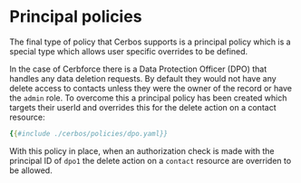 # Principal policies

The final type of policy that Cerbos supports is a principal policy which is a special type which allows user specific overrides to be defined.

In the case of Cerbforce there is a Data Protection Officer (DPO) that handles any data deletion requests. By default they would not have any delete access to contacts unless they were the owner of the record or have the `admin` role. To overcome this a principal policy has been created which targets their userId and overrides this for the delete action on a contact resource:

```yaml
{{#include ./cerbos/policies/dpo.yaml}}
```

With this policy in place, when an authorization check is made with the principal ID of `dpo1` the delete action on a `contact` resource are overriden to be allowed.